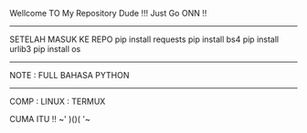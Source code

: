 Wellcome TO My Repository Dude !!!
Just Go ONN !!



__________________________

SETELAH MASUK KE REPO
pip install requests
pip install bs4 
pip install urlib3
pip install os 

__________________________

NOTE : FULL BAHASA PYTHON

__________________________


COMP : LINUX
     : TERMUX

CUMA ITU !!   ~' )()( '~
